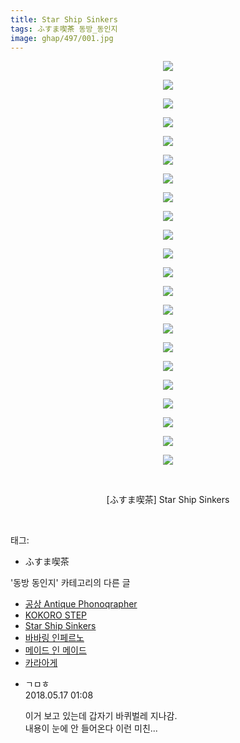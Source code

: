 ```yaml
---
title: Star Ship Sinkers
tags: ふすま喫茶 동방_동인지
image: ghap/497/001.jpg
---
```

<div class="article">
<p style="text-align: center; clear: none; float: none;"><img src="{{ site.nasurl }}/ghap/497/001.jpg"/></p>
<p style="text-align: center; clear: none; float: none;"><img src="{{ site.nasurl }}/ghap/497/002.jpg"/></p>
<p style="text-align: center; clear: none; float: none;"><img src="{{ site.nasurl }}/ghap/497/003.jpg"/></p>
<p style="text-align: center; clear: none; float: none;"><img src="{{ site.nasurl }}/ghap/497/004.jpg"/></p>
<p style="text-align: center; clear: none; float: none;"><img src="{{ site.nasurl }}/ghap/497/005.jpg"/></p>
<p style="text-align: center; clear: none; float: none;"><img src="{{ site.nasurl }}/ghap/497/006.jpg"/></p>
<p style="text-align: center; clear: none; float: none;"><img src="{{ site.nasurl }}/ghap/497/007.jpg"/></p>
<p style="text-align: center; clear: none; float: none;"><img src="{{ site.nasurl }}/ghap/497/008.jpg"/></p>
<p style="text-align: center; clear: none; float: none;"><img src="{{ site.nasurl }}/ghap/497/009.jpg"/></p>
<p style="text-align: center; clear: none; float: none;"><img src="{{ site.nasurl }}/ghap/497/010.jpg"/></p>
<p style="text-align: center; clear: none; float: none;"><img src="{{ site.nasurl }}/ghap/497/011.jpg"/></p>
<p style="text-align: center; clear: none; float: none;"><img src="{{ site.nasurl }}/ghap/497/012.jpg"/></p>
<p style="text-align: center; clear: none; float: none;"><img src="{{ site.nasurl }}/ghap/497/013.jpg"/></p>
<p style="text-align: center; clear: none; float: none;"><img src="{{ site.nasurl }}/ghap/497/014.jpg"/></p>
<p style="text-align: center; clear: none; float: none;"><img src="{{ site.nasurl }}/ghap/497/015.jpg"/></p>
<p style="text-align: center; clear: none; float: none;"><img src="{{ site.nasurl }}/ghap/497/016.jpg"/></p>
<p style="text-align: center; clear: none; float: none;"><img src="{{ site.nasurl }}/ghap/497/017.jpg"/></p>
<p style="text-align: center; clear: none; float: none;"><img src="{{ site.nasurl }}/ghap/497/018.jpg"/></p>
<p style="text-align: center; clear: none; float: none;"><img src="{{ site.nasurl }}/ghap/497/019.jpg"/></p>
<p style="text-align: center; clear: none; float: none;"><img src="{{ site.nasurl }}/ghap/497/020.jpg"/></p>
<p style="text-align: center; clear: none; float: none;"><img src="{{ site.nasurl }}/ghap/497/021.jpg"/></p>
<p style="text-align: center; clear: none; float: none;"><img src="{{ site.nasurl }}/ghap/497/022.jpg"/></p>
<p style="text-align: center; clear: none; float: none;"><br/></p>
<p style="text-align: center; clear: none; float: none;">[ふすま喫茶] Star Ship Sinkers</p>
<p><br/></p>
</div><div class="tagTrail">
<p>태그: </p>
<ul>
<li>ふすま喫茶</li>
</ul>
</div><div class="another">
<p>'동방 동인지' 카테고리의 다른 글</p>
<ul>
<li><a href="/2016-06-22-ghap_499">공상 Antique Phonoqrapher</a></li>
<li><a href="/2016-06-22-ghap_498">KOKORO STEP</a></li>
<li><a href="/2016-06-22-ghap_497">Star Ship Sinkers</a></li>
<li><a href="/2016-06-22-ghap_496">바바링 인페르노</a></li>
<li><a href="/2016-06-22-ghap_495">메이드 인 메이드</a></li>
<li><a href="/2016-06-22-ghap_494">카라아게</a></li>
</ul>
</div><div class="cb_module cb_fluid">
<div class="cb_wrt cb_profile">
<div class="comment">
<ul>
<li class="cb_thumb_off" id="comment15257503">
<div class="cb_comment_area">
<div class="cb_info_area">
<div class="cb_section">
<span class="cb_nick_name">ㄱㅁㅎ</span>
</div>
<div class="cb_section">
<span class="cb_date">2018.05.17 01:08 </span>
</div>
</div>
<div class="cb_dsc_comment">
<p class="cb_dsc">
											이거 보고 있는데 갑자기 바퀴벌레 지나감.<br/>
내용이 눈에 안 들어온다 이런 미친...
										</p>
</div>
</div></li>
</ul>
</div>
</div><!-- commentList close -->
</div>
